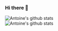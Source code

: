 ### Hi there 👋

<!--
**MTLantoine/MTLantoine** is a ✨ _special_ ✨ repository because its `README.md` (this file) appears on your GitHub profile.

Here are some ideas to get you started:

- 🔭 I’m currently working on ...
- 🌱 I’m currently learning ...
- 👯 I’m looking to collaborate on ...
- 🤔 I’m looking for help with ...
- 💬 Ask me about ...
- 📫 How to reach me: ...
- 😄 Pronouns: ...
- ⚡ Fun fact: ...
-->

![Antoine's github stats](https://github-readme-stats.vercel.app/api?username=MTLantoine&show_icons=true&theme=dark)
</br>
![Antoine's github stats](https://github-readme-stats.vercel.app/api/top-langs/?username=MTLantoine&layout=compact&show_icons=true&hide=html&theme=dark)
